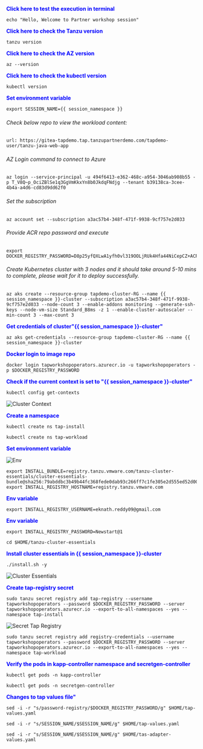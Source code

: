 
<p style="color:blue"><strong> Click here to test the execution in terminal</strong></p>

```execute-1
echo "Hello, Welcome to Partner workshop session"
```

<p style="color:blue"><strong> Click here to check the Tanzu version</strong></p>

```execute
tanzu version
```

<p style="color:blue"><strong> Click here to check the AZ version</strong></p>

```execute
az --version
```

<p style="color:blue"><strong> Click here to check the kubectl version</strong></p>

```execute
kubectl version
```

<p style="color:blue"><strong> Set environment variable </strong></p>

```execute-all
export SESSION_NAME={{ session_namespace }}
```

###### Check below repo to view the workload content: 

```dashboard:open-url
url: https://gitea-tapdemo.tap.tanzupartnerdemo.com/tapdemo-user/tanzu-java-web-app
```

######  AZ Login command to connect to Azure

```execute
az login --service-principal -u 494f6413-e362-468c-a954-3046ab908b55 -p T_V8Q~p_OciZBlSe1q3GgVmKkxYn8b0JkdqFNdjg --tenant b39138ca-3cee-4b4a-a4d6-cd83d9dd62f0
```

###### Set the subscription

```execute
az account set --subscription a3ac57b4-348f-471f-9938-9cf757e2d033
```

###### Provide ACR repo password and execute

```execute
export DOCKER_REGISTRY_PASSWORD=D8p25yfQXLwA1yfh0vl319OOLjRUk4Hfa44NiCepCZ+ACRBgLRZ5
```

###### Create Kubernetes cluster with 3 nodes and it should take around 5-10 mins to complete, please wait for it to deploy successfully. 
 
```execute
az aks create --resource-group tapdemo-cluster-RG --name {{ session_namespace }}-cluster --subscription a3ac57b4-348f-471f-9938-9cf757e2d033 --node-count 3 --enable-addons monitoring --generate-ssh-keys --node-vm-size Standard_B8ms -z 1 --enable-cluster-autoscaler --min-count 3 --max-count 3
```

<p style="color:blue"><strong> Get credentials of cluster"{{ session_namespace }}-cluster" </strong></p>

```execute
az aks get-credentials --resource-group tapdemo-cluster-RG --name {{ session_namespace }}-cluster
```
  
<p style="color:blue"><strong> Docker login to image repo </strong></p>

```execute
docker login tapworkshopoperators.azurecr.io -u tapworkshopoperators -p $DOCKER_REGISTRY_PASSWORD
```

<p style="color:blue"><strong> Check if the current context is set to "{{ session_namespace }}-cluster" </strong></p>

```execute
kubectl config get-contexts
```

![Cluster Context](images/prepare-1.png)

<p style="color:blue"><strong> Create a namespace </strong></p>

```execute
kubectl create ns tap-install
```

```execute
kubectl create ns tap-workload
```

<p style="color:blue"><strong> Set environment variable </strong></p>

![Env](images/prepare-2.png)

```execute
export INSTALL_BUNDLE=registry.tanzu.vmware.com/tanzu-cluster-essentials/cluster-essentials-bundle@sha256:79abddbc3b49b44fc368fede0dab93c266ff7c1fe305e2d555ed52d00361b446
export INSTALL_REGISTRY_HOSTNAME=registry.tanzu.vmware.com
```

<p style="color:blue"><strong> Env variable </strong></p>

```execute
export INSTALL_REGISTRY_USERNAME=eknath.reddy09@gmail.com
```

<p style="color:blue"><strong> Env variable </strong></p>

```execute
export INSTALL_REGISTRY_PASSWORD=Newstart@1
```

```execute
cd $HOME/tanzu-cluster-essentials
```

<p style="color:blue"><strong> Install cluster essentials in {{ session_namespace }}-cluster  </strong></p>

```execute
./install.sh -y
```

![Cluster Essentials](images/prepare-3.png)

<p style="color:blue"><strong> Create tap-registry secret </strong></p>

```execute
sudo tanzu secret registry add tap-registry --username tapworkshopoperators --password $DOCKER_REGISTRY_PASSWORD --server tapworkshopoperators.azurecr.io --export-to-all-namespaces --yes --namespace tap-install
```

![Secret Tap Registry](images/prepare-4.png)

```execute
sudo tanzu secret registry add registry-credentials --username tapworkshopoperators --password $DOCKER_REGISTRY_PASSWORD --server tapworkshopoperators.azurecr.io --export-to-all-namespaces --yes --namespace tap-workload
```

<p style="color:blue"><strong> Verify the pods in kapp-controller namespace  and secretgen-controller </strong></p>

```execute
kubectl get pods -n kapp-controller
```

```execute
kubectl get pods -n secretgen-controller
```

<p style="color:blue"><strong> Changes to tap values file" </strong></p>

```execute
sed -i -r "s/password-registry/$DOCKER_REGISTRY_PASSWORD/g" $HOME/tap-values.yaml
```

```execute
sed -i -r "s/SESSION_NAME/$SESSION_NAME/g" $HOME/tap-values.yaml
```

```execute
sed -i -r "s/SESSION_NAME/$SESSION_NAME/g" $HOME/tas-adapter-values.yaml
```
